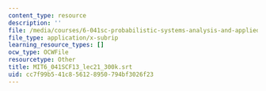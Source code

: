```yaml
---
content_type: resource
description: ''
file: /media/courses/6-041sc-probabilistic-systems-analysis-and-applied-probability-fall-2013/cc7f99b541c856128950794bf3026f23_MIT6_041SCF13_lec21_300k.vtt
file_type: application/x-subrip
learning_resource_types: []
ocw_type: OCWFile
resourcetype: Other
title: MIT6_041SCF13_lec21_300k.srt
uid: cc7f99b5-41c8-5612-8950-794bf3026f23
---
```

